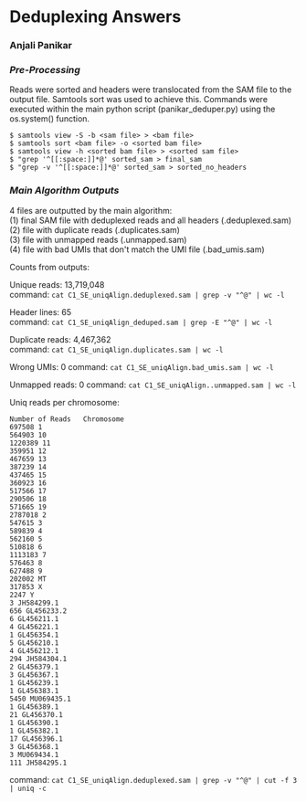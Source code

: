 # Deduplexing Answers

### Anjali Panikar 


### ***Pre-Processing*** 

Reads were sorted and headers were translocated from the SAM file to the output file. Samtools sort was used to achieve this. Commands were executed within the main python script (panikar_deduper.py) using the os.system() function.

```
$ samtools view -S -b <sam file> > <bam file>  
$ samtools sort <bam file> -o <sorted bam file>  
$ samtools view -h <sorted bam file> > <sorted sam file>   
$ "grep '^[[:space:]]*@' sorted_sam > final_sam  
$ "grep -v '^[[:space:]]*@' sorted_sam > sorted_no_headers  
```  
### ***Main Algorithm Outputs***
  
4 files are outputted by the main algorithm:     
(1) final SAM file with deduplexed reads and all headers (.deduplexed.sam)  
(2) file with duplicate reads (.duplicates.sam)  
(3) file with unmapped reads (.unmapped.sam)  
(4) file with bad UMIs that don't match the UMI file (.bad_umis.sam)  

Counts from outputs:    

Unique reads: 13,719,048   
command: ```cat C1_SE_uniqAlign.deduplexed.sam | grep -v "^@" | wc -l```    

Header lines: 65  
command: ```cat C1_SE_uniqAlign_deduped.sam | grep -E "^@" | wc -l```    

Duplicate reads: 4,467,362  
command: ```cat C1_SE_uniqAlign.duplicates.sam | wc -l```    

Wrong UMIs: 0
command: ```cat C1_SE_uniqAlign.bad_umis.sam | wc -l```

Unmapped reads: 0
command: ```cat C1_SE_uniqAlign..unmapped.sam | wc -l```

Uniq reads per chromosome: 
```
Number of Reads   Chromosome
697508 1
564903 10
1220389 11
359951 12
467659 13
387239 14
437465 15
360923 16
517566 17
290506 18
571665 19
2787018 2
547615 3
589839 4
562160 5
510818 6
1113183 7
576463 8
627488 9
202002 MT
317853 X
2247 Y
3 JH584299.1
656 GL456233.2
6 GL456211.1
4 GL456221.1
1 GL456354.1
5 GL456210.1
4 GL456212.1
294 JH584304.1
2 GL456379.1
3 GL456367.1
1 GL456239.1
1 GL456383.1
5450 MU069435.1
1 GL456389.1
21 GL456370.1
1 GL456390.1
1 GL456382.1
17 GL456396.1
3 GL456368.1
3 MU069434.1
111 JH584295.1
```
command: ```cat C1_SE_uniqAlign.deduplexed.sam | grep -v "^@" | cut -f 3 | uniq -c```



